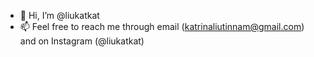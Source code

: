 - 👋 Hi, I’m @liukatkat
- 📫 Feel free to reach me through email (katrinaliutinnam@gmail.com) and on Instagram (@liukatkat)

<!---
liukatkat/liukatkat is a ✨ special ✨ repository because its `README.md` (this file) appears on your GitHub profile.
You can click the Preview link to take a look at your changes.
--->
